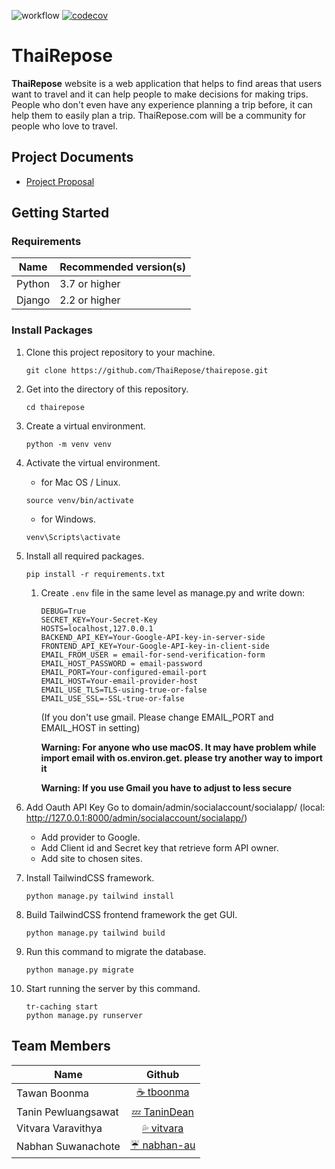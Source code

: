 ![workflow](https://github.com/ThaiRepose/thairepose/actions/workflows/django.yml/badge.svg)
[![codecov](https://codecov.io/gh/ThaiRepose/thairepose/branch/beta/graph/badge.svg?token=uocBU8wW8W)](https://codecov.io/gh/ThaiRepose/thairepose)
# ThaiRepose
**ThaiRepose** website is a web application that helps to find areas that users want to travel and it can help people to make decisions for making trips. People who don't even have any experience planning a trip before, it can help them to easily plan a trip. ThaiRepose.com will be a community for people who love to travel.

## Project Documents
- [Project Proposal](https://docs.google.com/document/d/1mOMiqBmQl6vW7RYVQD6Gk-mEcFnmdsmku2gpTglZRmE/edit?usp=sharing)

## Getting Started
### Requirements
|Name  | Recommended version(s)|   
|------|-----------------------|
|Python | 3.7 or higher |
|Django | 2.2 or higher |

### Install Packages
1. Clone this project repository to your machine.

    ```
    git clone https://github.com/ThaiRepose/thairepose.git
    ```
2. Get into the directory of this repository.

    ```
    cd thairepose
    ```
3. Create a virtual environment.

    ```
    python -m venv venv
    ```
4. Activate the virtual environment.

    - for Mac OS / Linux.   
    ```
    source venv/bin/activate
    ```
    - for Windows.   
    ```
    venv\Scripts\activate
    ```
5. Install all required packages.

    ```
    pip install -r requirements.txt
    ```
   1. Create `.env` file in the same level as manage.py and write down:

       ```
       DEBUG=True
       SECRET_KEY=Your-Secret-Key
       HOSTS=localhost,127.0.0.1
       BACKEND_API_KEY=Your-Google-API-key-in-server-side
       FRONTEND_API_KEY=Your-Google-API-key-in-client-side
       EMAIL_FROM_USER = email-for-send-verification-form 
       EMAIL_HOST_PASSWORD = email-password
       EMAIL_PORT=Your-configured-email-port
       EMAIL_HOST=Your-email-provider-host
       EMAIL_USE_TLS=TLS-using-true-or-false
       EMAIL_USE_SSL=-SSL-true-or-false
       ```
       (If you don't use gmail. Please change EMAIL_PORT and EMAIL_HOST in setting)
    
       **Warning: For anyone who use macOS. It may have problem while import email with os.environ.get. please try another way to import it**
    
       **Warning: If you use Gmail you have to adjust to less secure**

7. Add Oauth API Key
    Go to domain/admin/socialaccount/socialapp/ (local: http://127.0.0.1:8000/admin/socialaccount/socialapp/) 
    - Add provider to Google.
    - Add Client id and Secret key that retrieve form API owner.
    - Add site to chosen sites.

9. Install TailwindCSS framework.

   ```
   python manage.py tailwind install
   ```
10. Build TailwindCSS frontend framework the get GUI.

    ```
    python manage.py tailwind build
    ```
11. Run this command to migrate the database.

    ```
    python manage.py migrate
    ```
12. Start running the server by this command.
    ```
    tr-caching start
    python manage.py runserver
    ```




## Team Members
| Name | Github  |
|------|:-------:|
| Tawan Boonma | [☕️ tboonma](https://github.com/tboonma) |
| Tanin Pewluangsawat | [💤 TaninDean](https://github.com/TaninDean) |
| Vitvara Varavithya | [💦 vitvara](https://github.com/vitvara) |
| Nabhan Suwanachote | [ ☔ nabhan-au](https://github.com/nabhan-au) |


